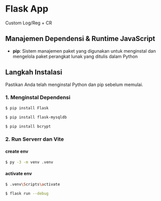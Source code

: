 # Flask App

Custom Log/Reg + CR

## Manajemen Dependensi & Runtime JavaScript

- **pip**: Sistem manajemen paket yang digunakan untuk menginstal dan mengelola paket perangkat lunak yang ditulis dalam Python

## Langkah Instalasi

Pastikan Anda telah menginstal Python dan pip sebelum memulai.

### 1. Menginstal Dependensi

```bash
$ pip install Flask
```
```bash
$ pip install flask-mysqldb
```
```bash
$ pip install bcrypt 
```

### 2. Run Serverr dan Vite

#### create env
```bash
$ py -3 -m venv .venv
```

#### activate env
```bash
$ .venv\Scripts\activate
```

```bash
$ flask run --debug
```